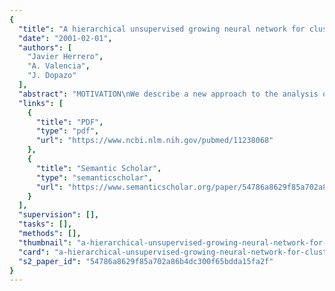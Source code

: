 ```yaml
---
{
  "title": "A hierarchical unsupervised growing neural network for clustering gene expression patterns",
  "date": "2001-02-01",
  "authors": [
    "Javier Herrero",
    "A. Valencia",
    "J. Dopazo"
  ],
  "abstract": "MOTIVATION\nWe describe a new approach to the analysis of gene expression data coming from DNA array experiments, using an unsupervised neural network. DNA array technologies allow monitoring thousands of genes rapidly and efficiently. One of the interests of these studies is the search for correlated gene expression patterns, and this is usually achieved by clustering them. The Self-Organising Tree Algorithm, (SOTA) (Dopazo,J. and Carazo,J.M. (1997) J. Mol. Evol., 44, 226-233), is a neural network that grows adopting the topology of a binary tree. The result of the algorithm is a hierarchical cluster obtained with the accuracy and robustness of a neural network.\n\n\nRESULTS\nSOTA clustering confers several advantages over classical hierarchical clustering methods. SOTA is a divisive method: the clustering process is performed from top to bottom, i.e. the highest hierarchical levels are resolved before going to the details of the lowest levels. The growing can be stopped at the desired hierarchical level. Moreover, a criterion to stop the growing of the tree, based on the approximate distribution of probability obtained by randomisation of the original data set, is provided. By means of this criterion, a statistical support for the definition of clusters is proposed. In addition, obtaining average gene expression patterns is a built-in feature of the algorithm. Different neurons defining the different hierarchical levels represent the averages of the gene expression patterns contained in the clusters. Since SOTA runtimes are approximately linear with the number of items to be classified, it is especially suitable for dealing with huge amounts of data. The method proposed is very general and applies to any data providing that they can be coded as a series of numbers and that a computable measure of similarity between data items can be used.\n\n\nAVAILABILITY\nA server running the program can be found at: http://bioinfo.cnio.es/sotarray.",
  "links": [
    {
      "title": "PDF",
      "type": "pdf",
      "url": "https://www.ncbi.nlm.nih.gov/pubmed/11238068"
    },
    {
      "title": "Semantic Scholar",
      "type": "semanticscholar",
      "url": "https://www.semanticscholar.org/paper/54786a8629f85a702a86b4dc300f65bdda15fa2f"
    }
  ],
  "supervision": [],
  "tasks": [],
  "methods": [],
  "thumbnail": "a-hierarchical-unsupervised-growing-neural-network-for-clustering-gene-expression-patterns-thumb.jpg",
  "card": "a-hierarchical-unsupervised-growing-neural-network-for-clustering-gene-expression-patterns-card.jpg",
  "s2_paper_id": "54786a8629f85a702a86b4dc300f65bdda15fa2f"
}
---
```


